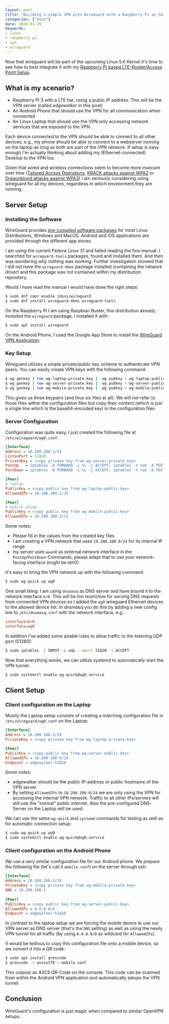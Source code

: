 ```yaml
---
layout: post
title: "Building a simple VPN with WireGuard with a Raspberry Pi as Server"
categories: ["tech"]
date: 2020-01-29
keywords:
- linux
- raspberry pi
- vpn
- wireguard
---
```


Now that wireguard will be part of the upcoming Linux 5.6 Kernel it's time to see how to best integrate it with my [Raspberry Pi based LTE-Router/Access Point Setup](https://snikt.net/blog/2019/06/22/building-an-lte-access-point-with-a-raspberry-pi/).

## What is my scenario?

* Raspberry Pi 3 with a LTE hat, using a public IP address. This will be the VPN server (called _edgewalker_ in this post)
* An Android Phone that should use the VPN for all communication when connected
* An Linux Laptop that should use the VPN only accessing network services that are exposed to the VPN

Each device connected to the VPN should be able to connect to all other devices, e.g., my phone should be able to connect to a webserver running on the laptop as long as both are part of the VPN network. If setup is easy enough I'm actually thinking about adding my (Ethernet-connected) Desktop to the VPN too.

Given that wired and wireless connections seem to become more insecure over time ([Tailored Access Operations](https://en.wikipedia.org/wiki/Tailored_Access_Operations), [KRACK attacks against WPA2](https://www.krackattacks.com/) or [Dragonblood attacks against WPA3](https://arstechnica.com/information-technology/2019/04/serious-flaws-leave-wpa3-vulnerable-to-hacks-that-steal-wi-fi-passwords/)) I am seriously considering using wireguard for all my devices, regardless in which environment they are running.

## Server Setup

### Installing the Software

WireGuard provides [pre-compiled software packages](https://www.wireguard.com/install/) for most Linux Distributions, Windows and MacOS. Android and iOS applications are provided through the different app stores.

I am using the current Fedora Linux 31 and failed reading the fine manual. I searched for `wireguard-tools` packages, found and installed them. And then was wondering why nothing was working. Further investigation showed that I did not have the `wireguard-dkms` package installed (containing the network driver) and this package was not contained within my distribution repository.

Would I have read the manual I would have done the right steps:

~~~ bash
$ sudo dnf copr enable jdoss/wireguard
$ sudo dnf install wireguard-dkms wireguard-tools
~~~

On the Raspberry Pi I am using Raspbian Buster, this distribution already included the `wireguard` package, I installed it with:

~~~ bash
$ sudo apt install wireguard
~~~

On the Android Phone, I used the Google App Store to install the [WireGuard VPN Application](https://play.google.com/store/apps/details?id=com.wireguard.android).

### Key Setup

Wireguard utilizes a simple private/public key scheme to authenticate VPN peers. You can easily create VPN keys with the following command:

~~~ bash
$ wg genkey | tee wg-laptop-private.key |  wg pubkey > wg-laptop-public.key
$ wg genkey | tee wg-server-private.key |  wg pubkey > wg-server-public.key
$ wg genkey | tee wg-mobile-private.key |  wg pubkey > wg-mobile-public.key
~~~

This gives us three keypairs (and thus six files at all). We will not refer to those files within the configuration files but copy their content (which is just a single line which is the base64-encoded key) in the configuration files.

### Server Configuration

Configuration was quite easy, I just created the following file at `/etc/wireguard/wg0.conf`:

~~~ ini
[Interface]
Address = 10.200.200.1/24
ListenPort = 51820
PrivateKey = <copy private key from wg-server-private.key>
PostUp   = iptables -A FORWARD -i %i -j ACCEPT; iptables -t nat -A POSTROUTING -o wwan0 -j MASQUERADE
PostDown = iptables -D FORWARD -i %i -j ACCEPT; iptables -t nat -D POSTROUTING -o wwan0 -j MASQUERADE

[Peer]
# laptop
PublicKey = <copy public key from wg-laptop-public.key>
AllowedIPs = 10.200.200.2/32

[Peer]
# mobile phone
PublicKey = <copy public key from wg-mobile-public.key>
AllowedIPs = 10.200.200.3/32
~~~

Some notes:

* Please fill in the values from the created key files
* I am creating a VPN network that uses `10.200.200.0/24` for its internal IP range
* my server uses `wwan0` as external network interface in the `PostUp`/`PostDown`-Commands, please adapt that to use your network-facing interface (might be eth0)

It's easy to bring the VPN network up with the following command:

~~~ bash
$ sudo wg-quick up wg0
~~~

One small thing: I am using `dnsmasq` as DNS server and have bound it to the network interface `br0`. This will be too restrictive for serving DNS requests from connected VPN devices so I added the `wg0` wireguard Ethernet devices to the allowed device list. In dnsmasq you do this by adding a new config line to `/etc/dnsmasq.conf` with the network interface, e.g.:

~~~ conf
interface=br0
interface=wg0
~~~

In addition I've added some iptable rules to allow traffic to the listening UDP port (51280):

~~~ bash
$ sudo iptables -I INPUT -p udp --dport 51820 -j ACCEPT
~~~

Now that everything works, we can utilize systemd to automatically start the VPN tunnel:

~~~ bash
$ sudo systemctl enable wg-quick@wg0.service
~~~

## Client Setup

### Client configuration on the Laptop

Mostly the Laptop setup consists of creating a matching configuration file in `/etc/wireguard/wg0.conf` on the Laptop:

~~~ ini
[Interface]
Address = 10.200.200.2/24
PrivateKey = <copy private key from wg-laptop-private.key>

[Peer]
PublicKey = <copy public key from wg-server-public.key>
AllowedIPs = 10.200.200.0/24
Endpoint = edgewalker:51820
~~~

Some notes:

* edgewalker should be the public IP-address or public hostname of the VPN server
* By setting `AllowedIPs` to `10.200.200.0/24` we are only using the VPN for accessing the internal VPN network. Traffic to all other IPs/servers will still use the "normal" public internet. Also the pre-configured DNS-Server on the Laptop will be used.

We can use the same `wg-quick` and `systemd` commands for testing as well as for automatic connection setup:

~~~ bash
$ sudo wg-quick up wg0
$ sudo systemctl enable wg-quick@wg0.service
~~~

### Client configuration on the Android Phone

We use a very similar configuration file for our Android phone. We prepare the following file (let's call it `mobile.conf`) on the server through ssh:

~~~ ini
[Interface]
Address = 10.200.200.3/24
PrivateKey = <copy private key from wg-mobile-private.key>
DNS = 10.200.200.1
        
[Peer]
PublicKey = <copy public key from wg-server-public.key>
AllowedIPs = 0.0.0.0/0
Endpoint = edgewalker:51820
~~~

In contrast to the laptop setup we are forcing the mobile device to use our VPN server as DNS server (that's the `DNS` setting) as well as using the newly VPN tunnel for all traffic (by using `0.0.0.0/0` as wildcard for `AllowedIPs`).

It would be tedious to copy this configuration file onto a mobile device, so we convert it into a QR code:

~~~ bash
$ sudo apt install qrencode
$ qrencode -t ansiutf8 < mobile.conf
~~~

This outputs an ASCII QR-Code on the console. This code can be scanned from within the Android VPN application and automatically setups the VPN tunnel.

## Conclusion

WireGuard's configuration is just magic when compared to similar OpenVPN setups..
